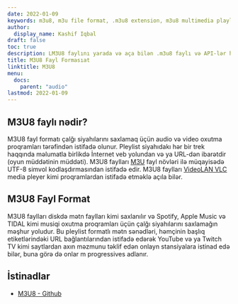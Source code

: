 ```yaml
---
date: 2022-01-09
keywords: m3u8, m3u file format, .m3u8 extension, m3u8 multimedia playlist, m3u8 playlist format
author:
  display_name: Kashif Iqbal
draft: false
toc: true
description: LM3U8 faylını yarada və aça bilən .m3u8 faylı və API-lər haqqında qazanıns.
title: M3U8 Fayl Formasıat
linktitle: M3U8
menu:
  docs:
    parent: "audio"
lastmod: 2022-01-09
---
```


## M3U8 faylı nədir?

M3U8 fayl formatı çalğı siyahılarını saxlamaq üçün audio və video oxutma proqramları tərəfindən istifadə olunur. Pleylist siyahıdakı hər bir trek haqqında məlumatla birlikdə İnternet veb yolundan və ya URL-dən ibarətdir (oyun müddətinin müddəti). M3U8 faylları [M3U](/audio/m3u/) fayl növləri ilə müqayisədə UTF-8 simvol kodlaşdırmasından istifadə edir. M3U8 faylları [VideoLAN VLC](https://www.videolan.org/vlc/features.html) media pleyer kimi proqramlardan istifadə etməklə açıla bilər.

## M3U8 Fayl Format

M3U8 faylları diskdə mətn faylları kimi saxlanılır və Spotify, Apple Music və TIDAL kimi musiqi oxutma proqramları üçün çalğı siyahılarını saxlamağın məşhur yoludur. Bu pleylist formatlı mətn sənədləri, həmçinin başlıq etiketlərindəki URL bağlantılarından istifadə edərək YouTube və ya Twitch TV kimi saytlardan axın məzmunu təklif edən onlayn stansiyalara istinad edə bilər, buna görə də onlar m progressives adlanır.

## İstinadlar ##

- [M3U8 - Github](https://gist.github.com/primaryobjects/7423d7982656a31e72542f60d30f9d30)

